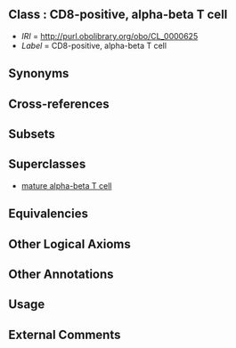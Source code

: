 
## Class : CD8-positive, alpha-beta T cell

 * *IRI* = http://purl.obolibrary.org/obo/CL_0000625
 * *Label* = CD8-positive, alpha-beta T cell

## Synonyms


## Cross-references


## Subsets


## Superclasses

 * [mature alpha-beta T cell](../../CL/91/CL_0000791.md)

## Equivalencies


## Other Logical Axioms


## Other Annotations


## Usage


## External Comments


